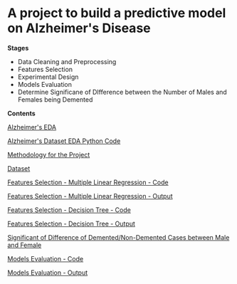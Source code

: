 # A project to build a predictive model on Alzheimer's Disease

**Stages**
* Data Cleaning and Preprocessing
* Features Selection
* Experimental Design
* Models Evaluation
* Determine Significane of DIfference between the Number of Males and Females being Demented

**Contents**

[Alzheimer's EDA](https://github.com/yinmanli/alzheimer_research/blob/main/Alzheimer_EDA.html)

[Alzheimer's Dataset EDA Python Code](https://github.com/yinmanli/alzheimer_research/blob/main/alzheimer_EDA.ipynb)

[Methodology for the Project](https://github.com/yinmanli/alzheimer_research/blob/main/Methodology.pdf) 

[Dataset](https://github.com/yinmanli/alzheimer_research/blob/main/dataset.csv)

[Features Selection - Multiple Linear Regression - Code](https://github.com/yinmanli/alzheimer_research/blob/main/00_Multiple_Linear_Regression_Alzheimer.ipynb)

[Features Selection - Multiple Linear Regression - Output](https://github.com/yinmanli/alzheimer_research/blob/main/00_Multiple_Linear_Regression_Alzheimer.html)

[Features Selection - Decision Tree - Code](https://github.com/yinmanli/alzheimer_research/blob/main/01_Decision_Tree_Alzheimer.ipynb)

[Features Selection - Decision Tree - Output](https://github.com/yinmanli/alzheimer_research/blob/main/01_Decision_Tree_Alzheimer.html)

[Significant of Difference of Demented/Non-Demented Cases between Male and Female](https://github.com/yinmanli/alzheimer_research/blob/main/02_Male_Female_Alzheimer.ipynb)

[Models Evaluation - Code](https://github.com/yinmanli/alzheimer_research/blob/main/03_Models_Evaluation_Alzheimer.ipynb)

[Models Evaluation - Output](https://github.com/yinmanli/alzheimer_research/blob/main/03_Models_Evaluation_Alzheimer.html)


